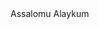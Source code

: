 <!DOCTYPE html>
<html>
<head>
	<meta charset="utf-8">
	<meta http-equiv="X-UA-Compatible" content="IE=edge">
	<title>Bosh Sahifa</title>
	<link rel="stylesheet" href="">
</head>
<body>
	Assalomu Alaykum
</body>
</html>
